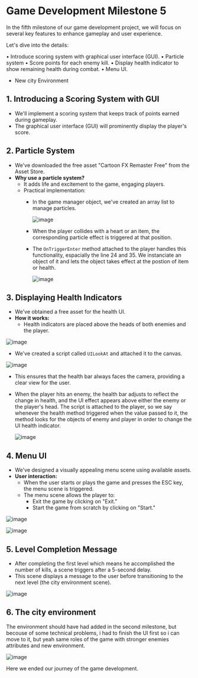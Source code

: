 # Game Development Milestone 5

In the fifth milestone of our game development project, we will focus on several key features to enhance gameplay and user experience. 

Let's dive into the details:

•	Introduce scoring system with graphical user interface (GUI).
•	Particle system 
•	Score points for each enemy kill.
•	Display health indicator to show remaining health during combat.
•	Menu UI.

* New city Environment



## 1. Introducing a Scoring System with GUI

- We'll implement a scoring system that keeps track of points earned during gameplay.
- The graphical user interface (GUI) will prominently display the player's score.

## 2. Particle System

- We've downloaded the free asset "Cartoon FX Remaster Free" from the Asset Store.
- **Why use a particle system?**
  - It adds life and excitement to the game, engaging players.
  - Practical implementation:
    - In the game manager object, we've created an array list to manage particles.
      
      ![image](https://github.com/hamoudi8080/GMD/assets/82207003/77b21b67-8476-476d-8064-bdaabdeeadec)

    - When the player collides with a heart or an item, the corresponding particle effect is triggered at that position.
    - The `OnTriggerEnter` method attached to the player handles this functionality, espacially the line 24 and 35. We instanciate an object of it and lets the object takes effect at the postion of item or health.
      
      ![image](https://github.com/hamoudi8080/GMD/assets/82207003/e799beaf-f9e6-4f34-b9a5-daf984fee726)


## 3. Displaying Health Indicators

- We've obtained a free asset for the health UI.
- **How it works:**
  - Health indicators are placed above the heads of both enemies and the player.

 ![image](https://github.com/hamoudi8080/GMD/assets/82207003/d0957533-ebdb-4033-8fe9-3fea96fde73e)
    
  - We've created a script called `UILookAt` and attached it to the canvas.

![image](https://github.com/hamoudi8080/GMD/assets/82207003/7576a511-4580-495f-8093-546cef5d2796)
    
  - This ensures that the health bar always faces the camera, providing a clear view for the user.
  - When the player hits an enemy, the health bar adjusts to reflect the change in health, and the UI effect appears above either the enemy or the player's head. The script is attached to the player, so we say
 whenever the health method triggered when the value passed to it, the method looks for the objects of enemy and player in order to change the UI health indicator.

    ![image](https://github.com/hamoudi8080/GMD/assets/82207003/279ba388-a603-4d64-92b0-9b02a8c2c2ae)


## 4. Menu UI

- We've designed a visually appealing menu scene using available assets.
- **User interaction:**
  - When the user starts or plays the game and presses the ESC key, the menu scene is triggered.
  - The menu scene allows the player to:
    - Exit the game by clicking on "Exit."
    - Start the game from scratch by clicking on "Start."
      
![image](https://github.com/hamoudi8080/GMD/assets/82207003/4fff27ef-35d0-4663-97a7-5392076b026f)

![image](https://github.com/hamoudi8080/GMD/assets/82207003/0484b68e-1377-4cfe-8824-10e402bb7cc9)



## 5. Level Completion Message

- After completing the first level which means he accomplished the number of kills, a scene triggers after a 5-second delay.
- This scene displays a message to the user before transitioning to the next level (the city environment scene).

![image](https://github.com/hamoudi8080/GMD/assets/82207003/675c568e-425b-4e3a-9c96-203e8da0f144)

## 6. The city environment
The environment should have had added in the second milestone, but becouse of some technical problems, i had to finish the UI first so i can move to it, but yeah same roles of the game with stronger enemies attributes and new environment. 

![image](https://github.com/hamoudi8080/GMD/assets/82207003/3daf972e-8658-47ca-a938-94f0661d8ccc)



Here we ended our journey of the game development. 
